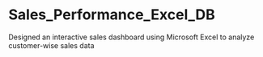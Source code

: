 # Sales_Performance_Excel_DB
Designed an interactive sales dashboard using Microsoft Excel to analyze customer-wise sales data
